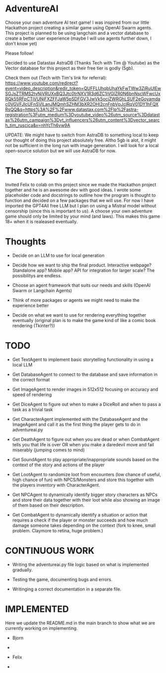 # AdventureAI
Choose your own adventure AI text game! I was inspired from our little Hackathon project creating a similar game using OpenAI Swarm agents.
This project is planned to be using langchain and a vector database to create a better user experience (maybe I will use agents further down, I don't know yet)

Please follow!

Decided to use Datastax AstraDB (Thanks Tech with Tim @ Youtube) as the Vector database for this project as their free tier is godly (5gb). 

Check them out (Tech with Tim's link for referral): https://www.youtube.com/redirect?event=video_description&redir_token=QUFFLUhqbUhaYkFwTWw3ZjRuUlEwSGJsZTRMS2tyNjVRUXxBQ3Jtc0trNXV1R3d6ZC1iVGlZR0N6bnNscWFwcUxRQk55RFpCTjVUNjFXZFFJaW5pSDFGV3JwVk5ocjZWRGhLSUF2eGoyamdac0VGVFJlcUFnSVlLanJMQmhSZHM3bXR2OHl2cnFnbVpJclRqV01DY1hFQXRsQQ&q=https%3A%2F%2Fwww.datastax.com%2Flp%2Fastra-registration%3Futm_medium%3Dyoutube_video%26utm_source%3Ddatastax%26utm_campaign%3Dyt_influencers%26utm_content%3Dvector_search_tim_ruscica&v=nhYcTh6vw9A

UPDATE: We might have to switch from AstraDB to something local to keep our thought of doing this project absolutely free. Altho 5gb is alot, it might not be sufficient in the long run with image generation. I will look for a local open-source solution but we will use AstraDB for now.

# The Story so far

Invited Felix to colab on this project since we made the Hackathon project together and he is an awesome dev with good ideas. I wrote some placeholder code and docstrings to outline how the program is thought to function and decided on a few packages that we will use. For now I have imported the GPT4All free LLM but I plan on using a Mistral model without censorship (since this is important to us). A choose your own adventure game should only be limited by your mind (and laws). This makes this game 18+ when it is realeased eventually. 

# Thoughts

* Decide on an LLM to use for local generation

* Decide how we want to ship the final product. Interactive webpage? Standalone app? Mobile app? API for integration for larger scale? The possibilitys are endless.

* Choose an agent framework that suits our needs and skills (OpenAI Swarm or Langchain Agents)

* Think of more packages or agents we might need to make the experience better

* Decide on what we want to use for rendering everything together eventually (original plan is to make the game kind of like a comic book rendering (Tkinter?))

# TODO

* Get TextAgent to implement basic storytelling functionality in using a local LLM

* Get DatabaseAgent to connect to the database and save information in the correct format

* Get ImageAgent to render images in 512x512 focusing on accuracy and speed of rendering

* Get DiceAgent to figure out when to make a DiceRoll and when to pass a task as a trivial task

* Get CharacterAgent implemented with the DatabaseAgent and the ImageAgent and call it as the first thing the player gets to do in adventureai.py

* Get DeathAgent to figure out when you are dead or when CombatAgent tells you that life is over OR when you make a daredevil move and fail miserably (jumping comes to mind)

* Get SoundAgent to play appropriate/inappropriate sounds based on the context of the story and actions of the player

* Get LootAgent to randomize loot from encounters (low chance of useful, high chance of fun) with NPCS/Monsters and store this together with the players inventory with CharacterAgent.

* Get NPCAgent to dynamically identify bigger story characters as NPCs and store their data together with their loot while also showing an image of them based on their description.

* Get CombatAgent to dynamically identify a situation or action that requires a check if the player or monster succeeds and how much damage someone takes depending on the context (fork to knee, small problem. Claymore to retina, huge problem.)

# CONTINUOUS WORK

* Writing the adventureai.py file logic based on what is implemented gradually.

* Testing the game, documenting bugs and errors.

* Writinging a correct documentation in a separate file.

# IMPLEMENTED

Here we update the README.md in the main branch to show what we are currently working on implementing.

* Bjorn
-

* Felix
- 